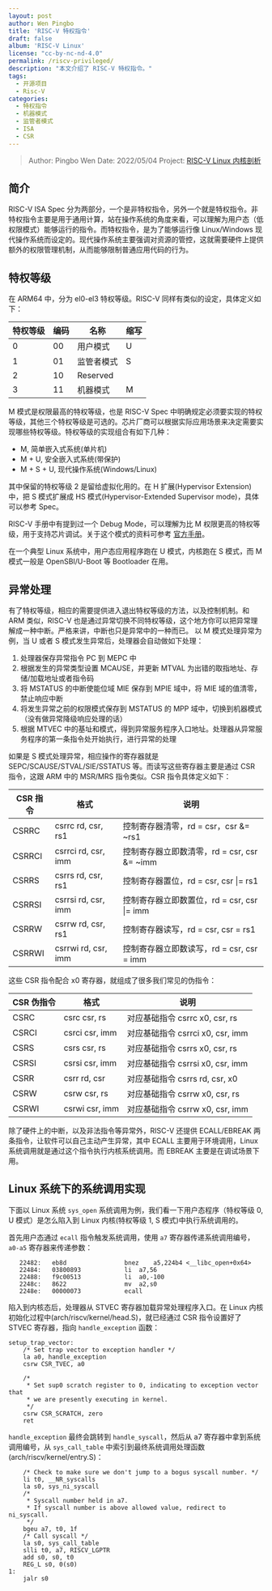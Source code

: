 ```yaml
---
layout: post
author: Wen Pingbo
title: 'RISC-V 特权指令'
draft: false
album: 'RISC-V Linux'
license: "cc-by-nc-nd-4.0"
permalink: /riscv-privileged/
description: "本文介绍了 RISC-V 特权指令。"
tags:
  - 开源项目
  - Risc-V
categories:
  - 特权指令
  - 机器模式
  - 监管者模式
  - ISA
  - CSR
---
```


> Author:  Pingbo Wen
> Date:    2022/05/04
> Project: [RISC-V Linux 内核剖析](https://gitee.com/tinylab/riscv-linux)

## 简介

RISC-V ISA Spec 分为两部分，一个是非特权指令，另外一个就是特权指令。非特权指令主要是用于通用计算，站在操作系统的角度来看，可以理解为用户态（低权限模式）能够运行的指令。而特权指令，是为了能够运行像 Linux/Windows 现代操作系统而设定的。现代操作系统主要强调对资源的管控，这就需要硬件上提供额外的权限管理机制，从而能够限制普通应用代码的行为。

## 特权等级

在 ARM64 中，分为 el0-el3 特权等级。RISC-V 同样有类似的设定，具体定义如下：

特权等级 | 编码 | 名称      | 缩写
---------|------|-----------|------
0        | 00   | 用户模式  | U
1        | 01   | 监管者模式| S
2        | 10   | Reserved  |
3        | 11   | 机器模式  | M

M 模式是权限最高的特权等级，也是 RISC-V Spec 中明确规定必须要实现的特权等级，其他三个特权等级是可选的。芯片厂商可以根据实际应用场景来决定需要实现哪些特权等级。特权等级的实现组合有如下几种：

- M, 简单嵌入式系统(单片机)
- M + U, 安全嵌入式系统(带保护)
- M + S + U, 现代操作系统(Windows/Linux)

其中保留的特权等级 2 是留给虚拟化用的。在 H 扩展(Hypervisor Extension)中，把 S 模式扩展成 HS 模式(Hypervisor-Extended Supervisor mode)，具体可以参考 Spec。

RISC-V 手册中有提到过一个 Debug Mode，可以理解为比 M 权限更高的特权等级，用于支持芯片调试。关于这个模式的资料可参考 [官方手册](https://github.com/riscv/riscv-debug-spec/blob/release/riscv-debug-release.pdf)。

在一个典型 Linux 系统中，用户态应用程序跑在 U 模式，内核跑在 S 模式，而 M 模式一般是 OpenSBI/U-Boot 等 Bootloader 在用。

## 异常处理

有了特权等级，相应的需要提供进入退出特权等级的方法，以及控制机制。和 ARM 类似，RISC-V 也是通过异常切换不同特权等级，这个地方你可以把异常理解成一种中断。严格来讲，中断也只是异常中的一种而已。 以 M 模式处理异常为例，当 U 或者 S 模式发生异常后，处理器会自动做如下处理：

1. 处理器保存异常指令 PC 到 MEPC 中
2. 根据发生的异常类型设置 MCAUSE，并更新 MTVAL 为出错的取指地址、存储/加载地址或者指令码
3. 将 MSTATUS 的中断使能位域 MIE 保存到 MPIE 域中，将 MIE 域的值清零，禁止响应中断
4. 将发生异常之前的权限模式保存到 MSTATUS 的 MPP 域中，切换到机器模式（没有做异常降级响应处理的话）
5. 根据 MTVEC 中的基址和模式，得到异常服务程序入口地址。处理器从异常服务程序的第一条指令处开始执行，进行异常的处理

如果是 S 模式处理异常，相应操作的寄存器就是 SEPC/SCAUSE/STVAL/SIE/SSTATUS 等。而读写这些寄存器主要是通过 CSR 指令，这跟 ARM 中的 MSR/MRS 指令类似。CSR 指令具体定义如下：

CSR 指令 | 格式 | 说明
---------|------|-----
CSRRC | csrrc rd, csr, rs1 | 控制寄存器清零，rd = csr，csr &= ~rs1
CSRRCI | csrrci rd, csr, imm | 控制寄存器立即数清零，rd = csr, csr &= ~imm
CSRRS | csrrs rd, csr, rs1 | 控制寄存器置位，rd = csr, csr \|= rs1
CSRRSI | csrrsi rd, csr, imm | 控制寄存器立即数置位，rd = csr, csr \|= imm
CSRRW | csrrw rd, csr, rs1 | 控制寄存器读写，rd = csr, csr = rs1
CSRRWI | csrrwi rd, csr, imm | 控制寄存器立即数读写，rd = csr, csr = imm

这些 CSR 指令配合 x0 寄存器，就组成了很多我们常见的伪指令：

CSR 伪指令 | 格式 | 说明
---------|------|-----
CSRC | csrc csr, rs | 对应基础指令 csrrc x0, csr, rs
CSRCI | csrci csr, imm | 对应基础指令 csrrci x0, csr, imm
CSRS | csrs csr, rs | 对应基础指令 csrrs x0, csr, rs
CSRSI | csrsi csr, imm | 对应基础指令 csrrsi x0, csr, imm
CSRR | csrr rd, csr | 对应基础指令 csrrs rd, csr, x0
CSRW | csrw csr, rs | 对应基础指令 csrrw x0, csr, rs
CSRWI | csrwi csr, imm | 对应基础指令 csrrw x0, csr, imm

除了硬件上的中断，以及非法指令等异常外，RISC-V 还提供 ECALL/EBREAK 两条指令，让软件可以自己主动产生异常，其中 ECALL 主要用于环境调用，Linux 系统调用就是通过这个指令执行内核系统调用。而 EBREAK 主要是在调试场景下用。

## Linux 系统下的系统调用实现

下面以 Linux 系统 `sys_open` 系统调用为例，我们看一下用户态程序（特权等级 0, U 模式）是怎么陷入到 Linux 内核(特权等级 1, S 模式)中执行系统调用的。

首先用户态通过 `ecall` 指令触发系统调用，使用 `a7` 寄存器传递系统调用编号，`a0-a5` 寄存器来传递参数：

```
   22482:	eb8d               	bnez	a5,224b4 <__libc_open+0x64>
   22484:	03800893          	li	a7,56
   22488:	f9c00513          	li	a0,-100
   2248c:	8622               	mv	a2,s0
   2248e:	00000073           	ecall
```

陷入到内核态后，处理器从 STVEC 寄存器加载异常处理程序入口。在 Linux 内核初始化过程中(arch/riscv/kernel/head.S)，就已经通过 CSR 指令设置好了 STVEC 寄存器，指向 `handle_exception` 函数：

```
setup_trap_vector:
	/* Set trap vector to exception handler */
	la a0, handle_exception
	csrw CSR_TVEC, a0

	/*
	 * Set sup0 scratch register to 0, indicating to exception vector that
	 * we are presently executing in kernel.
	 */
	csrw CSR_SCRATCH, zero
	ret
```

`handle_exception` 最终会跳转到 `handle_syscall`，然后从 a7 寄存器中拿到系统调用编号，从 `sys_call_table` 中索引到最终系统调用处理函数(arch/riscv/kernel/entry.S)：

```
	/* Check to make sure we don't jump to a bogus syscall number. */
	li t0, __NR_syscalls
	la s0, sys_ni_syscall
	/*
	 * Syscall number held in a7.
	 * If syscall number is above allowed value, redirect to ni_syscall.
	 */
	bgeu a7, t0, 1f
	/* Call syscall */
	la s0, sys_call_table
	slli t0, a7, RISCV_LGPTR
	add s0, s0, t0
	REG_L s0, 0(s0)
1:
	jalr s0
```
